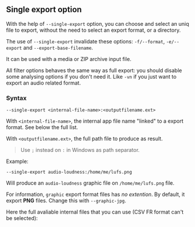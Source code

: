 ## Single export option

With the help of `--single-export` option, you can choose and select an uniq file to export, without the need to select an export format, or a directory.

The use of `--single-export` invalidate these options:  `-f/--format`,  `-e/--export` and `--export-base-filename`.

It can be used with a media or ZIP archive input file.

All filter options behaves the same way as full export: you should disable some analysing options if you don't need it. Like `-vn` if you just want to export an audio related format.

### Syntax

```
--single-export <internal-file-name>:<outputfilename.ext>
```

With `<internal-file-name>`, the internal app file name "linked" to a export format. See below the full list.

With `<outputfilename.ext>`, the full path file to produce as result.

> Use `;` instead on `:` in Windows as path separator.

Example:

```
--single-export audio-loudness:/home/me/lufs.png
```

Will produce an `audio-loudness` graphic file on `/home/me/lufs.png` file.

For information, `graphic` export format files has *no extention*. By default, it export **PNG** files. Change this with `--graphic-jpg`.

Here the full avaliable internal files that you can use (CSV FR format can't be selected):

